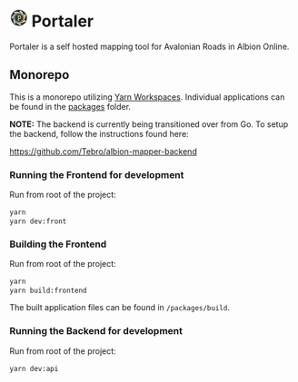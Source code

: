 # <img src="/assets/logo/logo-32x32.png" /> Portaler

Portaler is a self hosted mapping tool for Avalonian Roads in Albion Online.

## Monorepo

This is a monorepo utilizing [Yarn Workspaces](https://classic.yarnpkg.com/en/docs/workspaces/). Individual applications can be found in the [packages](/packages) folder.

**NOTE:**
The backend is currently being transitioned over from Go. To setup the backend, follow the instructions found here:

https://github.com/Tebro/albion-mapper-backend

### Running the Frontend for development

Run from root of the project:

```
yarn
yarn dev:front
```

### Building the Frontend

Run from root of the project:

```
yarn
yarn build:frontend
```

The built application files can be found in `/packages/build`.

### Running the Backend for development

Run from root of the project:

```
yarn dev:api
```
